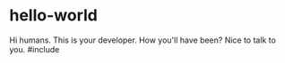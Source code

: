 # hello-world
Hi humans.
This is your developer. How you'll have been? Nice to talk to you.
#include<iostream>
